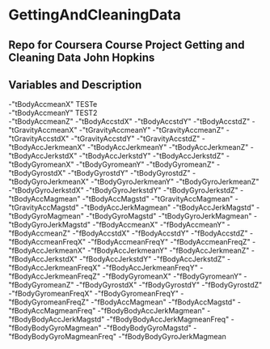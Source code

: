 GettingAndCleaningData
======================

Repo for Coursera Course Project Getting and Cleaning Data  John Hopkins 
----------------------

Variables and Description
-------------------------

-"tBodyAccmeanX"            TESTe<br>
-"tBodyAccmeanY"            TEST2<br>
-"tBodyAccmeanZ"
-"tBodyAccstdX"
-"tBodyAccstdY"
-"tBodyAccstdZ"
-"tGravityAccmeanX"
-"tGravityAccmeanY"
-"tGravityAccmeanZ"
-"tGravityAccstdX"
-"tGravityAccstdY"
-"tGravityAccstdZ"
-"tBodyAccJerkmeanX"
-"tBodyAccJerkmeanY"
-"tBodyAccJerkmeanZ"
-"tBodyAccJerkstdX"
-"tBodyAccJerkstdY"
-"tBodyAccJerkstdZ"
-"tBodyGyromeanX"
-"tBodyGyromeanY"
-"tBodyGyromeanZ"
-"tBodyGyrostdX"
-"tBodyGyrostdY"
-"tBodyGyrostdZ"
-"tBodyGyroJerkmeanX"
-"tBodyGyroJerkmeanY"
-"tBodyGyroJerkmeanZ"
-"tBodyGyroJerkstdX"
-"tBodyGyroJerkstdY"
-"tBodyGyroJerkstdZ"
-"tBodyAccMagmean"
-"tBodyAccMagstd"
-"tGravityAccMagmean"
-"tGravityAccMagstd"
-"tBodyAccJerkMagmean"
-"tBodyAccJerkMagstd"
-"tBodyGyroMagmean"
-"tBodyGyroMagstd"
-"tBodyGyroJerkMagmean"
-"tBodyGyroJerkMagstd"
-"fBodyAccmeanX"
-"fBodyAccmeanY"
-"fBodyAccmeanZ"
-"fBodyAccstdX"
-"fBodyAccstdY"
-"fBodyAccstdZ"
-"fBodyAccmeanFreqX"
-"fBodyAccmeanFreqY"
-"fBodyAccmeanFreqZ"
-"fBodyAccJerkmeanX"
-"fBodyAccJerkmeanY"
-"fBodyAccJerkmeanZ"
-"fBodyAccJerkstdX"
-"fBodyAccJerkstdY"
-"fBodyAccJerkstdZ"
-"fBodyAccJerkmeanFreqX"
-"fBodyAccJerkmeanFreqY"
-"fBodyAccJerkmeanFreqZ"
-"fBodyGyromeanX"
-"fBodyGyromeanY"
-"fBodyGyromeanZ"
-"fBodyGyrostdX"
-"fBodyGyrostdY"
-"fBodyGyrostdZ"
-"fBodyGyromeanFreqX"
-"fBodyGyromeanFreqY"
-"fBodyGyromeanFreqZ"
-"fBodyAccMagmean"
-"fBodyAccMagstd"
-"fBodyAccMagmeanFreq"
-"fBodyBodyAccJerkMagmean"
-"fBodyBodyAccJerkMagstd"
-"fBodyBodyAccJerkMagmeanFreq"
-"fBodyBodyGyroMagmean"
-"fBodyBodyGyroMagstd"
-"fBodyBodyGyroMagmeanFreq"
-"fBodyBodyGyroJerkMagmean
